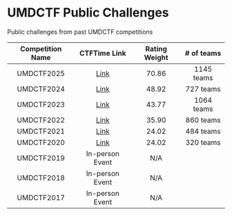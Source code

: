 # UMDCTF Public Challenges
Public challenges from past UMDCTF competitions


|      Competition Name      |               CTFTime Link              | Rating Weight  |   # of teams   |
|:--------------------------:|:---------------------------------------:|:--------------:|:--------------:
| UMDCTF2025                 | [Link](https://ctftime.org/event/2563)  | 70.86          |   1145 teams   |
| UMDCTF2024                 | [Link](https://ctftime.org/event/2323)  | 48.92          |   727 teams    |
| UMDCTF2023                 | [Link](https://ctftime.org/event/1949)  | 43.77          |   1064 teams   |
| UMDCTF2022                 | [Link](https://ctftime.org/event/1593)  | 35.90          |   860 teams    |
| UMDCTF2021                 | [Link](https://ctftime.org/event/1288)  | 24.02          |   484 teams    |
| UMDCTF2020                 | [Link](https://ctftime.org/event/1040)  | 24.02          |   320 teams    |
| UMDCTF2019                 | In-person Event                         | N/A            |                |
| UMDCTF2018                 | In-person Event                         | N/A            |                |
| UMDCTF2017                 | In-person Event                         | N/A            |                |


